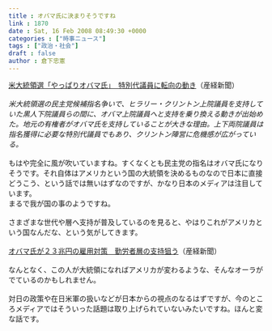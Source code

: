 ```yaml
---
title : オバマ氏に決まりそうですね
link : 1870
date : Sat, 16 Feb 2008 08:49:30 +0000
categories : ["時事ニュース"]
tags : ["政治・社会"]
draft : false
author : 倉下忠憲
---
```


<A HREF="http://sankei.jp.msn.com/world/america/080216/amr0802161623015-n1.htm" TARGET="_blank">米大統領選「やっぱりオバマ氏」　特別代議員に転向の動き</A>（産経新聞）<BR><BR><I>米大統領選の民主党候補指名争いで、ヒラリー・クリントン上院議員を支持していた黒人下院議員らの間に、オバマ上院議員へと支持を乗り換える動きが出始めた。地元の有権者がオバマ氏を支持していることが大きな理由。上下両院議員は指名獲得に必要な特別代議員でもあり、クリントン陣営に危機感が広がっている。</I><BR><BR>もはや完全に風が吹いていますね。すくなくとも民主党の指名はオバマ氏になりそうです。それ自体はアメリカという国の大統領を決めるものなので日本に直接どうこう、という話では無いはずなのですが、かなり日本のメディアは注目しています。<BR>まるで我が国の事のようですね。<BR><BR>さまざまな世代や層へ支持が普及しているのを見ると、やはりこれがアメリカという国なんだな、という気がしてきます。<BR><BR><A HREF="http://sankei.jp.msn.com/world/america/080214/amr0802141735015-n1.htm" TARGET="_blank">オバマ氏が２３兆円の雇用対策　勤労者層の支持狙う</A>（産経新聞）<BR><BR>なんとなく、この人が大統領になればアメリカが変わるような、そんなオーラがでているのかもしれません。<BR><BR>対日の政策や在日米軍の扱いなどが日本からの視点のなるはずですが、今のところメディアではそういった話題は取り上げられていないみたいですね。ほんと変な話です。<br><br>
